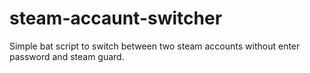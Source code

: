 # steam-accaunt-switcher
Simple bat script to switch between two steam accounts without enter password and steam guard.
